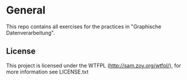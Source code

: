 # General

This repo contains all exercises for the practices in "Graphische Datenverarbeitung".

## License

This project is licensed under the WTFPL (<http://sam.zoy.org/wtfpl/>), for more information see LICENSE.txt
